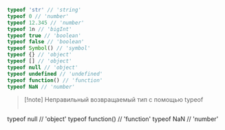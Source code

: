 ```js
typeof 'str' // 'string'
typeof 0 // 'number'
typeof 12.345 // 'number'
typeof 1n // 'bigInt'
typeof true // 'boolean'
typeof false // 'boolean'
typeof Symbol() // 'symbol'
typeof {} // 'object'
typeof [] // 'object'
typeof null // 'object'
typeof undefined // 'undefined'
typeof function() // 'function'
typeof NaN // 'number'
```

>[!note] Неправильный возвращаемый тип с помощью typeof
>```js
typeof null // 'object'
typeof function() // 'function'
typeof NaN // 'number'
```
